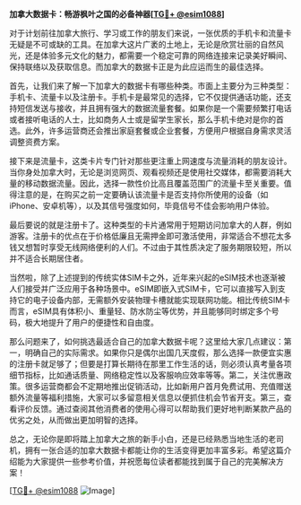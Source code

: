 **加拿大数据卡：畅游枫叶之国的必备神器[[TG💪+ @esim1088](https://t.me/s/esim1088)]**

对于计划前往加拿大旅行、学习或工作的朋友们来说，一张优质的手机卡和流量卡无疑是不可或缺的工具。在加拿大这片广袤的土地上，无论是欣赏壮丽的自然风光，还是体验多元文化的魅力，都需要一个稳定可靠的网络连接来记录美好瞬间、保持联络以及获取信息。而加拿大的数据卡正是为此应运而生的最佳选择。

首先，让我们来了解一下加拿大的数据卡有哪些种类。市面上主要分为三种类型：手机卡、流量卡以及注册卡。手机卡是最常见的选择，它不仅提供通话功能，还支持短信发送与接收，并且拥有强大的数据流量套餐。如果你是一个需要频繁打电话或者接听电话的人士，比如商务人士或是留学生家长，那么手机卡绝对是你的首选。此外，许多运营商还会推出家庭套餐或企业套餐，方便用户根据自身需求灵活调整资费方案。

接下来是流量卡，这类卡片专门针对那些更注重上网速度与流量消耗的朋友设计。当你身处加拿大时，无论是浏览网页、观看视频还是使用社交媒体，都需要消耗大量的移动数据流量。因此，选择一款性价比高且覆盖范围广的流量卡至关重要。值得注意的是，在购买之前一定要确认该流量卡是否支持你所使用的设备（如iPhone、安卓机等），以及其信号强度如何，毕竟信号不佳会影响用户体验。

最后要说的就是注册卡了。这种类型的卡片通常用于短期访问加拿大的人群，例如游客。注册卡的优点在于价格低廉且无需押金即可激活使用，非常适合不想花太多钱又想暂时享受无线网络便利的人们。不过由于其性质决定了服务期限较短，所以并不适合长期居住者。

当然啦，除了上述提到的传统实体SIM卡之外，近年来兴起的eSIM技术也逐渐被人们接受并广泛应用于各种场景中。eSIM即嵌入式SIM卡，它可以直接写入到支持它的电子设备内部，无需额外安装物理卡槽就能实现联网功能。相比传统SIM卡而言，eSIM具有体积小、重量轻、防水防尘等优势，并且能够同时绑定多个号码，极大地提升了用户的便捷性和自由度。

那么问题来了，如何挑选最适合自己的加拿大数据卡呢？这里给大家几点建议：第一，明确自己的实际需求。如果你只是偶尔出国几天度假，那么选择一款便宜实惠的注册卡就足够了；但要是打算长期待在那里工作生活的话，则必须认真考量各项细节指标，比如通话质量、网络稳定性以及客服响应效率等等。第二，关注优惠政策。很多运营商都会不定期地推出促销活动，比如新用户首月免费试用、充值赠送额外流量等福利措施，大家可以多留意相关信息以便抓住机会节省开支。第三，查看评价反馈。通过查阅其他消费者的使用心得可以帮助我们更好地判断某款产品的优劣之处，从而做出更加明智的选择。

总之，无论你是即将踏上加拿大之旅的新手小白，还是已经熟悉当地生活的老司机，拥有一张合适的加拿大数据卡都能让你的生活变得更加丰富多彩。希望这篇介绍能为大家提供一些参考价值，并祝愿每位读者都能找到属于自己的完美解决方案！

[[TG💪+ @esim1088](https://t.me/s/esim1088) ![Image](https://i.postimg.cc/4NQfJmqS/Snipaste-2025-05-13-00-14-12.png)]